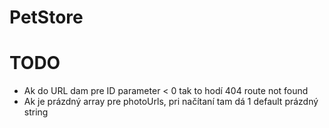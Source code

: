 # PetStore


# TODO
- Ak do URL dam pre ID parameter < 0 tak to hodí 404 route not found
- Ak je prázdný array pre photoUrls, pri načítaní tam dá 1 default prázdný string

